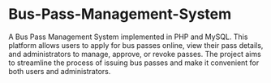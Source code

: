 # Bus-Pass-Management-System
A Bus Pass Management System implemented in PHP and MySQL. This platform allows users to apply for bus passes online, view their pass details, and administrators to manage, approve, or revoke passes. The project aims to streamline the process of issuing bus passes and make it convenient for both users and administrators.
